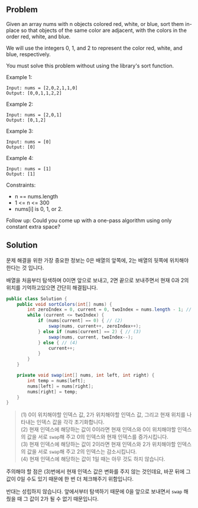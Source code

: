 ## Problem

Given an array nums with n objects colored red, white, or blue, sort them in-place so that objects of the same color are adjacent, with the colors in the order red, white, and blue.

We will use the integers 0, 1, and 2 to represent the color red, white, and blue, respectively.

You must solve this problem without using the library's sort function.

Example 1:
```text
Input: nums = [2,0,2,1,1,0]
Output: [0,0,1,1,2,2]
```

Example 2:
```text
Input: nums = [2,0,1]
Output: [0,1,2]
```

Example 3:
```text
Input: nums = [0]
Output: [0]
```

Example 4:
```text
Input: nums = [1]
Output: [1]
```

Constraints:

* n == nums.length
* 1 <= n <= 300
* nums[i] is 0, 1, or 2.

Follow up: Could you come up with a one-pass algorithm using only constant extra space?

## Solution

문제 해결을 위한 가장 중요한 정보는 0은 배열의 앞쪽에, 2는 배열의 뒷쪽에 위치해야 한다는 것 입니다.

배열을 처음부터 탐색하며 0이면 앞으로 보내고, 2면 끝으로 보내주면서 현재 0과 2의 위치를 기억하고있으면 간단히 해결됩니다.

```java
public class Solution {
    public void sortColors(int[] nums) {
        int zeroIndex = 0, current = 0, twoIndex = nums.length - 1; // (1)
        while (current <= twoIndex) {
            if (nums[current] == 0) { // (2)
                swap(nums, current++, zeroIndex++);
            } else if (nums[current] == 2) { // (3)
                swap(nums, current, twoIndex--);
            } else { // (4)
                current++;
            }
        }
    }

    private void swap(int[] nums, int left, int right) {
        int temp = nums[left];
        nums[left] = nums[right];
        nums[right] = temp;
    }
}
```

> (1) 0이 위치해야할 인덱스 값, 2가 위치해야할 인덱스 값, 그리고 현재 위치를 나타내는 인덱스 값을 각각 초기화합니다.  
> (2) 현재 인덱스에 해당하는 값이 0이라면 현재 인덱스와 0이 위치해야할 인덱스의 값을 서로 `swap`해 주고 0의 인덱스와 현재 인덱스를 증가시킵니다.  
> (3) 현재 인덱스에 해당하는 값이 2이라면 현재 인덱스와 2가 위치해야할 인덱스의 값을 서로 `swap`해 주고 2의 인덱스는 감소시킵니다.  
> (4) 현재 인덱스에 해당하는 값이 1일 때는 아무 것도 하지 않습니다.  

주의해야 할 점은 (3)번에서 현재 인덱스 값은 변화를 주지 않는 것인데요, 바꾼 뒤에 그 값이 0일 수도 있기 때문에 한 번 더 체크해주기 위함입니다.

반대는 성립하지 않습니다. 앞에서부터 탐색하기 때문에 0을 앞으로 보내면서 `swap` 해줬을 때 그 값이 2가 될 수 없기 때문입니다.